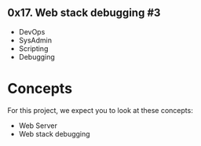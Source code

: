 ## 0x17. Web stack debugging #3

* DevOps
* SysAdmin
* Scripting
* Debugging

# Concepts
For this project, we expect you to look at these concepts:

* Web Server
* Web stack debugging
